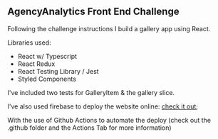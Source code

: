## AgencyAnalytics Front End Challenge

Following the challenge instructions I build a gallery app using React.

Libraries used:

- React w/ Typescript
- React Redux
- React Testing Library / Jest
- Styled Components

I've included two tests for GalleryItem & the gallery slice.

I've also used firebase to deploy the website online: [check it out](https://agencyanalyticsfechallenge.web.app/);

With the use of Github Actions to automate the deploy (check out the .github folder and the Actions Tab for more information)
